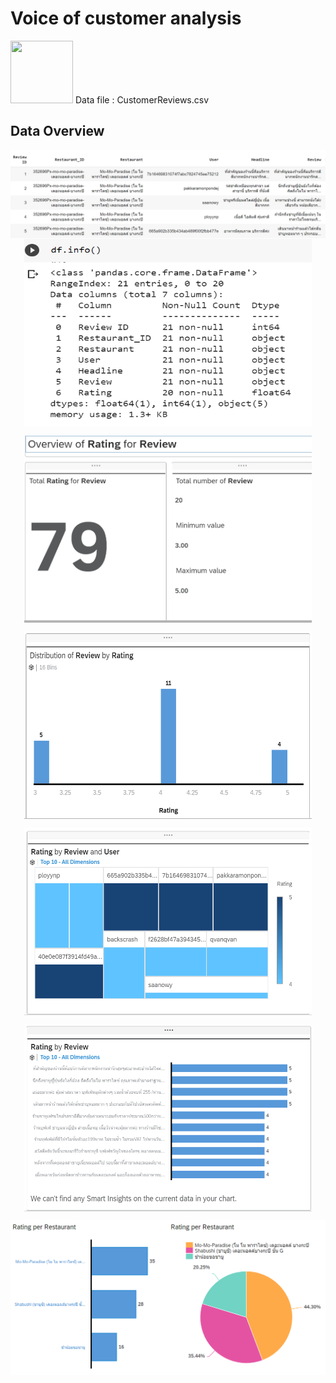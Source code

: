 <h1>Voice of customer analysis</h1>

<p align="left">
<img src="https://cdn.iconscout.com/icon/free/png-512/microsoft-excel-2-569282.png"
     width="100" height="100" >
Data file : CustomerReviews.csv
</p>

<h2>Data Overview</h2>
<p align="center">
<img align="left" src="https://github.com/PaoLastHope/BADS7105/blob/80d88a767b704e97dc27f3a91f350d96a3d3aa71/HOMEWORK%2011/images/1.PNG">
</p>
 
<br />
<p align="center">
<img align="center" src="https://github.com/PaoLastHope/BADS7105/blob/80d88a767b704e97dc27f3a91f350d96a3d3aa71/HOMEWORK%2011/images/2.PNG"
     width="460" height="300" >
</p>

<p align="center">
<img align="center" src="https://github.com/PaoLastHope/BADS7105/blob/80d88a767b704e97dc27f3a91f350d96a3d3aa71/HOMEWORK%2011/images/3.PNG"
     width="460" height="300" >
</p>

<p align="center">
<img align="center" src="https://github.com/PaoLastHope/BADS7105/blob/80d88a767b704e97dc27f3a91f350d96a3d3aa71/HOMEWORK%2011/images/4.PNG"
     width="460" height="300" >
</p>

<p align="center">
<img align="center" src="https://github.com/PaoLastHope/BADS7105/blob/80d88a767b704e97dc27f3a91f350d96a3d3aa71/HOMEWORK%2011/images/5.PNG"
     width="460" height="300" >
</p>

<p align="center">
<img align="center" src="https://github.com/PaoLastHope/BADS7105/blob/80d88a767b704e97dc27f3a91f350d96a3d3aa71/HOMEWORK%2011/images/6.PNG"
     width="460" height="300" >
</p>

<p align="center">
<img align="center" src="https://github.com/PaoLastHope/BADS7105/blob/a0120c6cef4143076fcfdfda30d7d9d730a967ca/HOMEWORK%2011/images/7.PNG">
</p>
<br />
